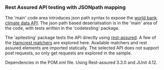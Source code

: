 ### Rest Assured API testing with JSONpath mapping

The 'main' code area introduces json path syntax to expose the [world bank climate data API](https://datahelpdesk.worldbank.org/knowledgebase/articles/902061-climate-data-api). The json path based deserialisation is in the 'main' area of the code, with tests written in the 'codetesting' package.

The 'apitesting' package tests the API directly using [rest-assured](http://rest-assured.io/). A few of the [Hamcrest matchers](http://hamcrest.org/JavaHamcrest/javadoc/1.3/org/hamcrest/Matchers.html) are explored here. Available matchers and rest assured elements are imported statically. The selected API does not support post requests, so only get requests are explored in the sample. 

Dependencies in the POM.xml file. Using Rest-assured 3.3.0 and JUnit 4.12.
